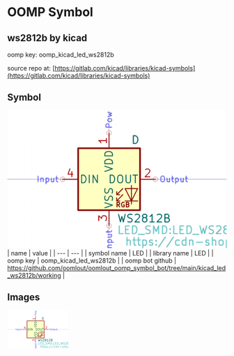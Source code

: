 # OOMP Symbol  
## ws2812b  by kicad  
  
oomp key: oomp_kicad_led_ws2812b  
  
source repo at: [https://gitlab.com/kicad/libraries/kicad-symbols](https://gitlab.com/kicad/libraries/kicad-symbols)  
## Symbol  
  
[![working.png](working_600.png)](working.png)  
| name | value | 
| --- | --- | 
| symbol name | LED | 
| library name | LED | 
| oomp key | oomp_kicad_led_ws2812b | 
| oomp bot github | https://github.com/oomlout/oomlout_oomp_symbol_bot/tree/main/kicad_led_ws2812b/working | 
## Images  
  
[![working.png](working_140.png)](working.png)  
